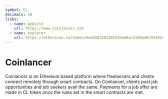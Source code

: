 ```yaml
---
symbol: CL
decimals: 18
links:
  - name: website
    url: https://www.coinlancer.com
  - name: explorer
    url: https://etherscan.io/token/0xe81D72D14B1516e68ac3190a46C93302Cc8eD60f
---
```


# Coinlancer

Coinlancer is an Ethereum based platform where freelancers and clients connect remotely through smart contracts. On Coinlancer, clients post job opportunities and job seekers avail the same. Payments for a job offer are made in CL token once the rules set in the smart contracts are met.
